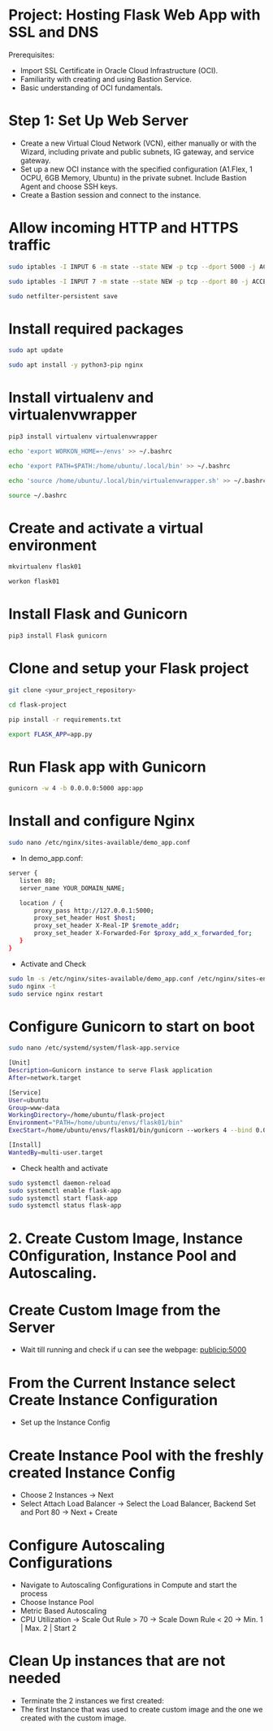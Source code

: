 # Project: Hosting Flask Web App with SSL and DNS
Prerequisites:

- Import SSL Certificate in Oracle Cloud Infrastructure (OCI).
- Familiarity with creating and using Bastion Service.
- Basic understanding of OCI fundamentals.

# Step 1: Set Up Web Server
- Create a new Virtual Cloud Network (VCN), either manually or with the Wizard, including private and public subnets, IG gateway, and service gateway.
- Set up a new OCI instance with the specified configuration (A1.Flex, 1 OCPU, 6GB Memory, Ubuntu) in the private subnet. Include Bastion Agent and choose SSH keys.
- Create a Bastion session and connect to the instance.


# Allow incoming HTTP and HTTPS traffic
```bash
sudo iptables -I INPUT 6 -m state --state NEW -p tcp --dport 5000 -j ACCEPT
```
```bash
sudo iptables -I INPUT 7 -m state --state NEW -p tcp --dport 80 -j ACCEPT
```
```bash
sudo netfilter-persistent save
```

# Install required packages
```bash
sudo apt update
```
```bash
sudo apt install -y python3-pip nginx
```

# Install virtualenv and virtualenvwrapper
```bash
pip3 install virtualenv virtualenvwrapper
```
```bash
echo 'export WORKON_HOME=~/envs' >> ~/.bashrc
```
```bash
echo 'export PATH=$PATH:/home/ubuntu/.local/bin' >> ~/.bashrc
```
```bash
echo 'source /home/ubuntu/.local/bin/virtualenvwrapper.sh' >> ~/.bashrc
```
```bash
source ~/.bashrc
```
# Create and activate a virtual environment

```bash
mkvirtualenv flask01
```
```bash
workon flask01
```
# Install Flask and Gunicorn
```bash
pip3 install Flask gunicorn
```
# Clone and setup your Flask project
```bash
git clone <your_project_repository>
```
```bash
cd flask-project
```
```bash
pip install -r requirements.txt
```
```bash
export FLASK_APP=app.py
```
# Run Flask app with Gunicorn
```bash
gunicorn -w 4 -b 0.0.0.0:5000 app:app
```
# Install and configure Nginx
```bash
sudo nano /etc/nginx/sites-available/demo_app.conf
```
- In demo_app.conf:
```bash
server {
   listen 80;
   server_name YOUR_DOMAIN_NAME;

   location / {
       proxy_pass http://127.0.0.1:5000;
       proxy_set_header Host $host;
       proxy_set_header X-Real-IP $remote_addr;
       proxy_set_header X-Forwarded-For $proxy_add_x_forwarded_for;
   }
}
```

- Activate and Check
```bash
sudo ln -s /etc/nginx/sites-available/demo_app.conf /etc/nginx/sites-enabled
sudo nginx -t
sudo service nginx restart
```
# Configure Gunicorn to start on boot
```bash
sudo nano /etc/systemd/system/flask-app.service
```
```bash
[Unit]
Description=Gunicorn instance to serve Flask application
After=network.target

[Service]
User=ubuntu
Group=www-data
WorkingDirectory=/home/ubuntu/flask-project
Environment="PATH=/home/ubuntu/envs/flask01/bin"
ExecStart=/home/ubuntu/envs/flask01/bin/gunicorn --workers 4 --bind 0.0.0.0:5000 app:app

[Install]
WantedBy=multi-user.target
```
- Check health and activate
```bash
sudo systemctl daemon-reload
sudo systemctl enable flask-app
sudo systemctl start flask-app
sudo systemctl status flask-app
```


# 2. Create Custom Image, Instance C0nfiguration, Instance Pool and Autoscaling.

# Create Custom Image from the Server
- Wait till running and check if u can see the webpage: <publicip:5000>

# From the Current Instance select Create Instance Configuration
- Set up the Instance Config

# Create Instance Pool with the freshly created Instance Config
- Choose 2 Instances -> Next
- Select Attach Load Balancer -> Select the Load Balancer, Backend Set and Port 80 -> Next + Create

# Configure Autoscaling Configurations
- Navigate to Autoscaling Configurations in Compute and start the process
- Choose Instance Pool
- Metric Based Autoscaling
- CPU Utilization -> Scale Out Rule > 70 -> Scale Down Rule < 20 -> Min. 1 | Max. 2 | Start 2

# Clean Up instances that are not needed
- Terminate the 2 instances we first created:
- The first Instance that was used to create custom image and the one we created with the custom image.
